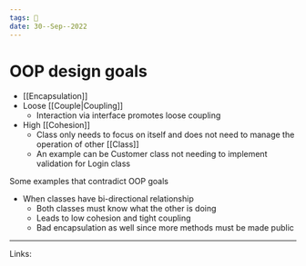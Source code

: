 ```yaml
---
tags: 🌱
date: 30--Sep--2022
---
```


# OOP design goals

- [[Encapsulation]]
- Loose [[Couple|Coupling]]
    - Interaction via interface promotes loose coupling
- High [[Cohesion]]
    - Class only needs to focus on itself and does not need to manage the operation of other [[Class]]
    - An example can be Customer class not needing to implement validation for Login class

Some examples that contradict OOP goals
- When classes have bi-directional relationship
    - Both classes must know what the other is doing
    - Leads to low cohesion and tight coupling
    - Bad encapsulation as well since more methods must be made public

---
Links: 